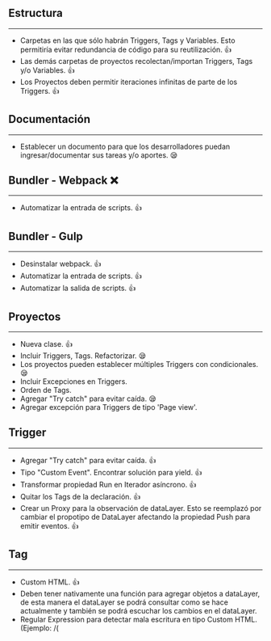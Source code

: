 ## Estructura
---
- Carpetas en las que sólo habrán Triggers, Tags y Variables. Esto permitiría evitar redundancia de código para su reutilización. 👍
- Las demás carpetas de proyectos recolectan/importan Triggers, Tags y/o Variables. 👍
- Los Proyectos deben permitir iteraciones infinitas de parte de los Triggers. 👍

## Documentación
---
- Establecer un documento para que los desarrolladores puedan ingresar/documentar sus tareas y/o aportes. 😪

## Bundler - Webpack ❌
---
- Automatizar la entrada de scripts. 👍

## Bundler - Gulp
---
- Desinstalar webpack. 👍
- Automatizar la entrada de scripts. 👍
- Automatizar la salida de scripts. 👍

## Proyectos
---
- Nueva clase. 👍
- Incluir Triggers, Tags. Refactorizar. 😪
- Los proyectos pueden establecer múltiples Triggers con condicionales. 😪
- Incluir Excepciones en Triggers.
- Orden de Tags.
- Agregar "Try catch" para evitar caída. 😪
- Agregar excepción para Triggers de tipo 'Page view'.

## Trigger
---
- Agregar "Try catch" para evitar caída. 👍
- Tipo "Custom Event". Encontrar solución para yield. 👍
- Transformar propiedad Run en Iterador asíncrono. 👍
- Quitar los Tags de la declaración. 👍
- Crear un Proxy para la observación de dataLayer. Esto se reemplazó por cambiar el propotipo de DataLayer afectando la propiedad Push para emitir eventos. 👍

## Tag
---
- Custom HTML. 👍
- Deben tener nativamente una función para agregar objetos a dataLayer, de esta manera el dataLayer se podrá consultar como se hace actualmente y también se podrá escuchar los cambios en el dataLayer.
- Regular Expression para detectar mala escritura en tipo Custom HTML. (Ejemplo: /(<script>)\w+\W+\d+\D+(<\\script>)/gm)
- Posibilidad para importar archivos HTML.
- Usar ID en etiquetas script para poder ejecutarlas (Fuente: https://stackoverflow.com/questions/2592092/executing-script-elements-inserted-with-innerhtml).

## Variables
---
- Nueva clase.

---
## Fuentes
https://developer.mozilla.org/en-US/docs/Web/JavaScript/Guide/Iterators_and_Generators
https://developer.mozilla.org/en-US/docs/Web/JavaScript/Reference/Statements/function*
https://developer.mozilla.org/en-US/docs/Web/JavaScript/Reference/Operators/yield
https://developer.mozilla.org/en-US/docs/Web/JavaScript/Reference/Operators/yield*
https://developer.mozilla.org/en-US/docs/Learn/JavaScript/Building_blocks/Events
https://developer.mozilla.org/en-US/docs/Web/JavaScript/Guide/Using_promises
https://developer.mozilla.org/en-US/docs/Web/JavaScript/Reference/Global_Objects/Promise
https://developer.mozilla.org/en-US/docs/Web/API/Streams_API
https://developer.mozilla.org/en-US/docs/Web/API/Streams_API/Using_readable_streams
https://github.com/mdn/dom-examples/blob/master/streams/simple-random-stream/index.html
https://javascript.info/async-iterators-generators